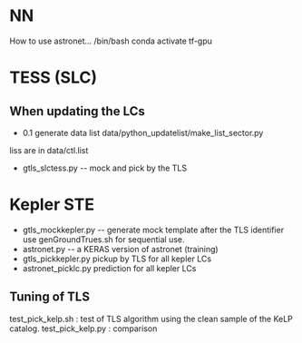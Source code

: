 
# NN
How to use astronet...
/bin/bash
conda activate tf-gpu


# TESS (SLC)

## When updating the LCs

- 0.1 generate data list 
data/python_updatelist/make_list_sector.py

liss are in data/ctl.list

- gtls_slctess.py -- mock and pick by the TLS


# Kepler STE

- gtls_mockkepler.py -- generate mock template after the TLS identifier
 use genGroundTrues.sh for sequential use.
- astronet.py -- a KERAS version of astronet (training)
- gtls_pickkepler.py pickup by TLS for all kepler LCs
- astronet_picklc.py prediction for all kepler LCs


## Tuning of TLS

test_pick_kelp.sh : test of TLS algorithm using the clean sample of the KeLP catalog.
test_pick_kelp.py : comparison

